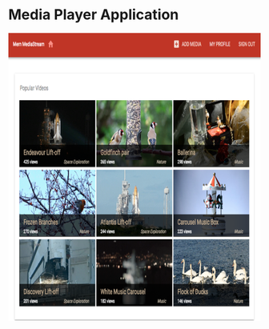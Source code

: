 # Media Player Application

![Example of final version](https://github.com/tupes/comit-saskatoon-react/blob/master/applications/media-player/Media-player-example.png)
